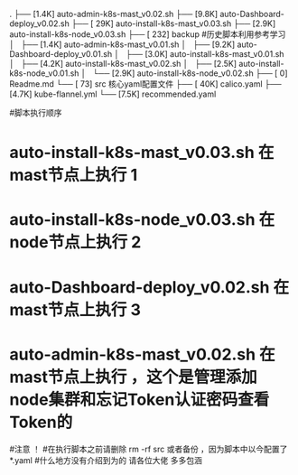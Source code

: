 .
├── [1.4K]  auto-admin-k8s-mast_v0.02.sh
├── [9.8K]  auto-Dashboard-deploy_v0.02.sh
├── [ 29K]  auto-install-k8s-mast_v0.03.sh
├── [2.9K]  auto-install-k8s-node_v0.03.sh
├── [ 232]  backup #历史脚本利用参考学习 
│   ├── [1.4K]  auto-admin-k8s-mast_v0.01.sh
│   ├── [9.2K]  auto-Dashboard-deploy_v0.01.sh
│   ├── [3.0K]  auto-install-k8s-mast_v0.01.sh
│   ├── [4.2K]  auto-install-k8s-mast_v0.02.sh
│   ├── [2.5K]  auto-install-k8s-node_v0.01.sh
│   └── [2.9K]  auto-install-k8s-node_v0.02.sh
├── [   0]  Readme.md 
└── [  73]  src 核心yaml配置文件
    ├── [ 40K]  calico.yaml
    ├── [4.7K]  kube-flannel.yml
    └── [7.5K]  recommended.yaml

#脚本执行顺序
# auto-install-k8s-mast_v0.03.sh 在mast节点上执行  1
# auto-install-k8s-node_v0.03.sh 在node节点上执行  2
# auto-Dashboard-deploy_v0.02.sh 在mast节点上执行  3
# auto-admin-k8s-mast_v0.02.sh   在mast节点上执行 ，这个是管理添加node集群和忘记Token认证密码查看Token的 

#注意 ！
#在执行脚本之前请删除 rm -rf src 或者备份 ，因为脚本中以今配置了*.yaml
#什么地方没有介绍到为的 请各位大佬 多多包涵
